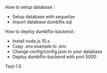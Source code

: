 How to setup database :
- Setup database with sequelize
- Import database dumbflix.sql

How to deploy dumbflix-backend :
- Install node.js 10.x
- Copy .env.example to .env
- Change config/config.json to your database
- Deploy dumbflix-backend with port 5000

Test-1.5
